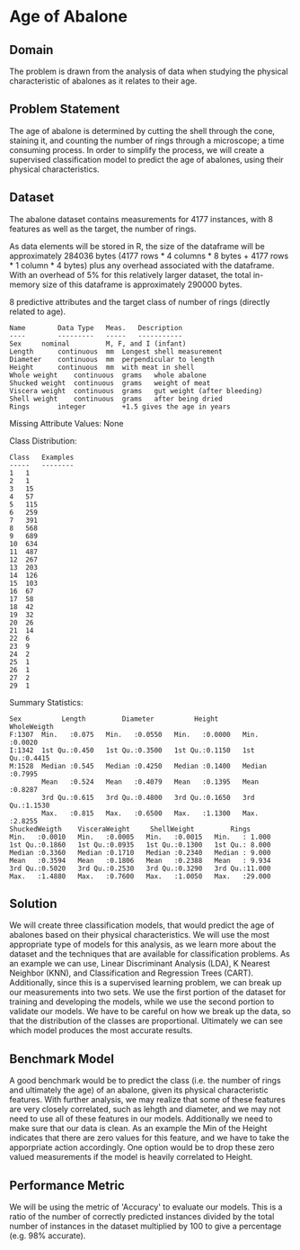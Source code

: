 # Age of Abalone #

## Domain ##
The problem is drawn from the analysis of data when studying the physical characteristic of abalones as it relates to their age.

## Problem Statement ##
The age of abalone is determined by cutting the shell through the cone, staining it, and counting the number of rings through a microscope; a time consuming process. In order to simplify the process, we will create a supervised classification model to predict the age of abalones, using their physical characteristics.

## Dataset ##
The abalone dataset contains measurements for 4177 instances, with 8 features as well as the target, the number of rings.


As data elements will be stored in R, the size of the dataframe will be approximately 284036 bytes (4177 rows * 4 columns * 8 bytes + 4177 rows * 1 column * 4 bytes) plus any overhead associated with the dataframe. With an overhead of 5% for this relatively larger dataset, the total in-memory size of this dataframe is approximately 290000 bytes.

8 predictive attributes and the target class of number of rings (directly related to age).


	Name		Data Type	Meas.	Description
	----		---------	-----	-----------
	Sex		nominal			M, F, and I (infant)
	Length		continuous	mm	Longest shell measurement
	Diameter	continuous	mm	perpendicular to length
	Height		continuous	mm	with meat in shell
	Whole weight	continuous	grams	whole abalone
	Shucked weight	continuous	grams	weight of meat
	Viscera weight	continuous	grams	gut weight (after bleeding)
	Shell weight	continuous	grams	after being dried
	Rings		integer			+1.5 gives the age in years


Missing Attribute Values: None

Class Distribution:

	Class	Examples
	-----	--------
	1	1
	2	1
	3	15
	4	57
	5	115
	6	259
	7	391
	8	568
	9	689
	10	634
	11	487
	12	267
	13	203
	14	126
	15	103
	16	67
	17	58
	18	42
	19	32
	20	26
	21	14
	22	6
	23	9
	24	2
	25	1
	26	1
	27	2
	29	1

Summary Statistics:

    Sex          Length         Diameter          Height        WholeWeigth    
    F:1307  Min.   :0.075   Min.   :0.0550   Min.   :0.0000   Min.   :0.0020  
    I:1342  1st Qu.:0.450   1st Qu.:0.3500   1st Qu.:0.1150   1st Qu.:0.4415  
    M:1528  Median :0.545   Median :0.4250   Median :0.1400   Median :0.7995  
            Mean   :0.524   Mean   :0.4079   Mean   :0.1395   Mean   :0.8287  
            3rd Qu.:0.615   3rd Qu.:0.4800   3rd Qu.:0.1650   3rd Qu.:1.1530  
            Max.   :0.815   Max.   :0.6500   Max.   :1.1300   Max.   :2.8255  
    ShuckedWeigth    VisceraWeight     ShellWeight         Rings       
    Min.   :0.0010   Min.   :0.0005   Min.   :0.0015   Min.   : 1.000  
    1st Qu.:0.1860   1st Qu.:0.0935   1st Qu.:0.1300   1st Qu.: 8.000  
    Median :0.3360   Median :0.1710   Median :0.2340   Median : 9.000  
    Mean   :0.3594   Mean   :0.1806   Mean   :0.2388   Mean   : 9.934  
    3rd Qu.:0.5020   3rd Qu.:0.2530   3rd Qu.:0.3290   3rd Qu.:11.000  
    Max.   :1.4880   Max.   :0.7600   Max.   :1.0050   Max.   :29.000



## Solution ##

We will create three classification models, that would predict the age of abalones based on their physical characteristics. We will use the most appropriate type of models for this analysis, as we learn more about the dataset and the techniques that are available for classification problems. As an example we can use, Linear Discriminant Analysis (LDA), K Nearest Neighbor (KNN), and Classification and Regression Trees (CART). Additionally, since this is a supervised learning problem, we can break up our measurements into two sets. We use the first portion of the dataset for training and developing the models, while we use the second portion to validate our models. We have to be careful on how we break up the data, so that the distribution of the classes are proportional. Ultimately we can see which model produces the most accurate results.

## Benchmark Model ##

A good benchmark would be to predict the class (i.e. the number of rings and ultimately the age) of an abalone, given its physical characteristic features. With further analysis, we may realize that some of these features are very closely correlated, such as lehgth and diameter, and we may not need to use all of these features in our models. Additionally we need to make sure that our data is clean. As an example the Min of the Height indicates that there are zero values for this feature, and we have to take the apporpriate action accordingly. One option would be to drop these zero valued measurements if the model is heavily correlated to Height.

## Performance Metric ##

We will be using the metric of 'Accuracy' to evaluate our models. This is a ratio of the number of correctly predicted instances divided by the total number of instances in the dataset multiplied by 100 to give a percentage (e.g. 98% accurate).
